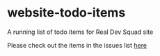 # website-todo-items
A running list of todo items for Real Dev Squad site

Please check out the items in the issues list [here](https://github.com/Real-Dev-Squad/website-todo-items/issues)
